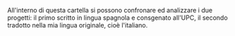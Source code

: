 All'interno di questa cartella si possono confronare ed analizzare i due progetti: il primo scritto in lingua spagnola e consgenato all'UPC, il secondo tradotto nella mia lingua originale, cioè l'italiano.
